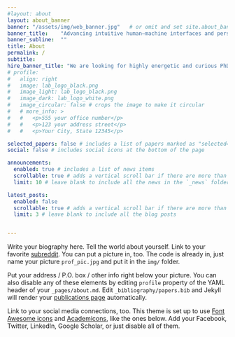 ```yaml
---
#layout: about
layout: about_banner
banner: "/assets/img/web_banner.jpg"   # or omit and set site.about_banner in _config.yml
banner_title:    "Advancing intuitive human–machine interfaces and personalized robotic interventions through interdisciplinary innovation"
banner_subline:  ""
title: About
permalink: /
subtitle:
hire_banner_title: "We are looking for highly energetic and curious PhD students with a background in Robotics, Computer Science, Mechatronics and Control Engineering (zhenhong.li@manchester.ac.uk)"
# profile:
#   align: right
#   image: lab_logo_black.png
#   image_light: lab_logo_black.png
#   image_dark: lab_logo_white.png
#   image_circular: false # crops the image to make it circular
#   # more_info: >
#   #   <p>555 your office number</p>
#   #   <p>123 your address street</p>
#   #   <p>Your City, State 12345</p>

selected_papers: false # includes a list of papers marked as "selected={true}"
social: false # includes social icons at the bottom of the page

announcements:
  enabled: true # includes a list of news items
  scrollable: true # adds a vertical scroll bar if there are more than 3 news items
  limit: 10 # leave blank to include all the news in the `_news` folder

latest_posts:
  enabled: false
  scrollable: true # adds a vertical scroll bar if there are more than 3 new posts items
  limit: 3 # leave blank to include all the blog posts


---
```





Write your biography here. Tell the world about yourself. Link to your favorite [subreddit](http://reddit.com). You can put a picture in, too. The code is already in, just name your picture `prof_pic.jpg` and put it in the `img/` folder.

Put your address / P.O. box / other info right below your picture. You can also disable any of these elements by editing `profile` property of the YAML header of your `_pages/about.md`. Edit `_bibliography/papers.bib` and Jekyll will render your [publications page](/al-folio/publications/) automatically.

Link to your social media connections, too. This theme is set up to use [Font Awesome icons](https://fontawesome.com/) and [Academicons](https://jpswalsh.github.io/academicons/), like the ones below. Add your Facebook, Twitter, LinkedIn, Google Scholar, or just disable all of them.

